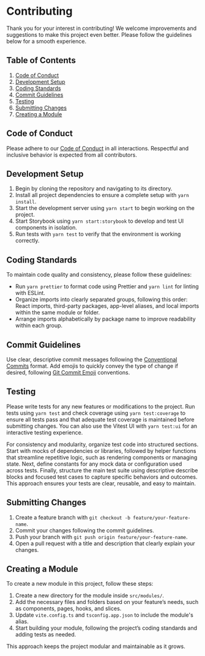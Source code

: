# Contributing

Thank you for your interest in contributing! We welcome improvements and suggestions to make this project even better. Please follow the guidelines below for a smooth experience.

## Table of Contents

1. [Code of Conduct](#code-of-conduct)
2. [Development Setup](#development-setup)
3. [Coding Standards](#coding-standards)
4. [Commit Guidelines](#commit-guidelines)
5. [Testing](#testing)
6. [Submitting Changes](#submitting-changes)
7. [Creating a Module](#creating-a-module)

## Code of Conduct

Please adhere to our [Code of Conduct](./CODE_OF_CONDUCT.md) in all interactions. Respectful and inclusive behavior is expected from all contributors.

## Development Setup

1. Begin by cloning the repository and navigating to its directory.
2. Install all project dependencies to ensure a complete setup with `yarn install`.
3. Start the development server using `yarn start` to begin working on the project.
4. Start Storybook using `yarn start:storybook` to develop and test UI components in isolation.
5. Run tests with `yarn test` to verify that the environment is working correctly.

## Coding Standards

To maintain code quality and consistency, please follow these guidelines:

- Run `yarn prettier` to format code using Prettier and `yarn lint` for linting with ESLint.
- Organize imports into clearly separated groups, following this order: React imports, third-party packages, app-level aliases, and local imports within the same module or folder.
- Arrange imports alphabetically by package name to improve readability within each group.

## Commit Guidelines

Use clear, descriptive commit messages following the [Conventional Commits](https://www.conventionalcommits.org/) format. Add emojis to quickly convey the type of change if desired, following [Git Commit Emoji](https://dev.andrewdyer.rocks/git-commit-emoji) conventions.

## Testing

Please write tests for any new features or modifications to the project. Run tests using `yarn test` and check coverage using `yarn test:coverage` to ensure all tests pass and that adequate test coverage is maintained before submitting changes. You can also use the Vitest UI with `yarn test:ui` for an interactive testing experience.

For consistency and modularity, organize test code into structured sections. Start with mocks of dependencies or libraries, followed by helper functions that streamline repetitive logic, such as rendering components or managing state. Next, define constants for any mock data or configuration used across tests. Finally, structure the main test suite using descriptive describe blocks and focused test cases to capture specific behaviors and outcomes. This approach ensures your tests are clear, reusable, and easy to maintain.

## Submitting Changes

1. Create a feature branch with `git checkout -b feature/your-feature-name`.
2. Commit your changes following the commit guidelines.
3. Push your branch with `git push origin feature/your-feature-name`.
4. Open a pull request with a title and description that clearly explain your changes.

## Creating a Module

To create a new module in this project, follow these steps:

1. Create a new directory for the module inside `src/modules/`.
2. Add the necessary files and folders based on your feature’s needs, such as components, pages, hooks, and slices.
3. Update `vite.config.ts` and `tsconfig.app.json` to include the module's alias.
4. Start building your module, following the project’s coding standards and adding tests as needed.

This approach keeps the project modular and maintainable as it grows.
